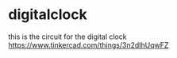 # digitalclock
this is the circuit for the digital clock 
https://www.tinkercad.com/things/3n2dIhUqwFZ
